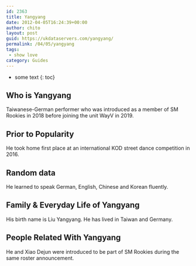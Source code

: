 ```yaml
---
id: 2363
title: Yangyang
date: 2012-04-05T16:24:39+00:00
author: chito
layout: post
guid: https://ukdataservers.com/yangyang/
permalink: /04/05/yangyang
tags:
 - show love
category: Guides
---
```


* some text
{: toc}
          
          
## Who is  Yangyang
                  
                  
                  
Taiwanese-German performer who was introduced as a member of SM Rookies in 2018 before joining the unit WayV in 2019.
                  
                
                
                
## Prior to Popularity 
                  
                  
                  
He took home first place at an international KOD street dance competition in 2016.
                  
                
                
                
## Random data 
                  
                  
                  
He learned to speak German, English, Chinese and Korean fluently.
                  
                
                
                
## Family & Everyday Life of Yangyang
                  
                  
                  
His birth name is Liu Yangyang. He has lived in Taiwan and Germany.
                  
                
                
                
## People Related With  Yangyang
                  
                  
                  
He and Xiao Dejun were introduced to be part of SM Rookies during the same roster announcement.
                  
                
              
            
          
          
          
    
    
  
